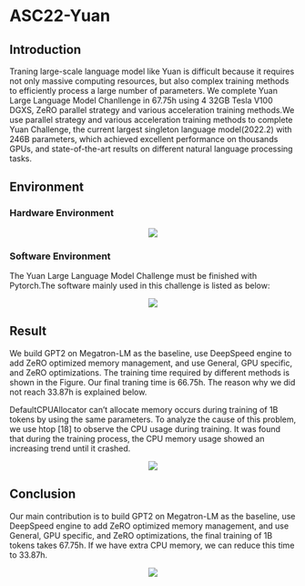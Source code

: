 # ASC22-Yuan

## Introduction
Traning large-scale language model like Yuan is difficult because it requires not only massive computing resources, but also complex training methods to efficiently process a large number of parameters. We complete Yuan Large Language Model Chanllenge in 67.75h using 4 32GB Tesla V100 DGXS, ZeRO parallel strategy and various acceleration training methods.We use parallel strategy and various acceleration training methods to complete Yuan Challenge, the current largest singleton language model(2022.2) with 246B parameters, which achieved excellent performance on thousands GPUs, and state-of-the-art results on different natural language processing tasks. 

## Environment

### Hardware Environment

<div align=center><img src="https://github-production-user-asset-6210df.s3.amazonaws.com/88324880/238261978-3b5d30ff-5842-487b-ade9-e20994d46fb2.png"></div>

### Software Environment

The Yuan Large Language Model Challenge must be finished with Pytorch.The software mainly used in this challenge is listed as below:

<div align=center><img src="https://github-production-user-asset-6210df.s3.amazonaws.com/88324880/238262293-e1c00a49-064d-4d8f-8a1d-69e691b1fa3f.png"></div>

## Result
We build GPT2 on Megatron-LM as the baseline, use DeepSpeed engine to add ZeRO optimized memory management, and use General, GPU specific, and ZeRO optimizations. The training time required by different methods is shown in the Figure. Our final traning time is 66.75h. The reason why we did not reach 33.87h is explained below.

DefaultCPUAllocator can’t allocate memory occurs during training of 1B tokens by using the same parameters. To analyze the cause of this problem, we use htop [18] to observe the CPU usage during training. It was found that during the training process, the CPU memory usage showed an increasing trend until it crashed. 

<div align=center><img src="https://github-production-user-asset-6210df.s3.amazonaws.com/88324880/238262562-cc6b892e-a001-48f2-91aa-12e536d4f5da.png"></div>

## Conclusion
Our main contribution is to build GPT2 on Megatron-LM as the baseline, use DeepSpeed engine to add ZeRO optimized memory management, and use General, GPU specific, and ZeRO optimizations, the final training of 1B tokens takes 67.75h. If we have extra CPU memory, we can reduce this time to 33.87h.
<div align=center><img src="https://github-production-user-asset-6210df.s3.amazonaws.com/88324880/238262651-7d0d5955-a0d7-4bc7-bb8a-c93337736e38.png"></div>
